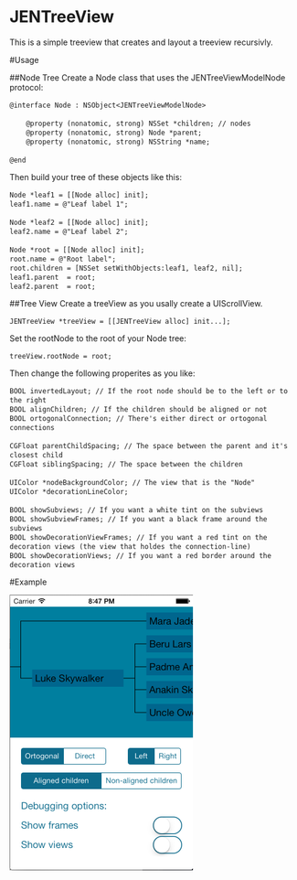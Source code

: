 JENTreeView
===========
This is a simple treeview that creates and layout a treeview recursivly. 

#Usage

##Node Tree
Create a Node class that uses the JENTreeViewModelNode protocol: 

    @interface Node : NSObject<JENTreeViewModelNode>
    
        @property (nonatomic, strong) NSSet *children; // nodes
        @property (nonatomic, strong) Node *parent;
        @property (nonatomic, strong) NSString *name;

    @end  

Then build your tree of these objects like this: 

    Node *leaf1 = [[Node alloc] init];
    leaf1.name = @"Leaf label 1";
    
    Node *leaf2 = [[Node alloc] init];
    leaf2.name = @"Leaf label 2";
    
    Node *root = [[Node alloc] init];
    root.name = @"Root label";
    root.children = [NSSet setWithObjects:leaf1, leaf2, nil];
    leaf1.parent  = root;
    leaf2.parent  = root;

##Tree View
Create a treeView as you usally create a UIScrollView. 

    JENTreeView *treeView = [[JENTreeView alloc] init...];

Set the rootNode to the root of your Node tree:

    treeView.rootNode = root;

Then change the following properites as you like: 

    BOOL invertedLayout; // If the root node should be to the left or to the right
    BOOL alignChildren; // If the children should be aligned or not
    BOOL ortogonalConnection; // There's either direct or ortogonal connections
    
    CGFloat parentChildSpacing; // The space between the parent and it's closest child
    CGFloat siblingSpacing; // The space between the children
    
    UIColor *nodeBackgroundColor; // The view that is the "Node"
    UIColor *decorationLineColor;
    
    BOOL showSubviews; // If you want a white tint on the subviews 
    BOOL showSubviewFrames; // If you want a black frame around the subviews
    BOOL showDecorationViewFrames; // If you want a red tint on the decoration views (the view that holdes the connection-line)
    BOOL showDecorationViews; // If you want a red border around the decoration views
    
#Example

![An example](Example/example.png "Example")
